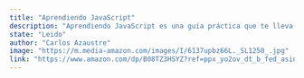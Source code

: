 ```yaml
---
title: "Aprendiendo JavaScript"
description: "Aprendiendo JavaScript es una guía práctica que te lleva desde los fundamentos hasta conceptos clave del lenguaje más popular del desarrollo web. Con un enfoque claro y ejemplos reales, Carlos Azaustre te explica cómo y por qué funciona JavaScript, ayudándote a dominar desde las bases hasta técnicas modernas. Ideal para quienes quieren entender de verdad el 'por qué' detrás del código."
state: "Leido"
author: "Carlos Azaustre"
image: "https://m.media-amazon.com/images/I/6137upbz66L._SL1250_.jpg"
link: "https://www.amazon.com/dp/B08TZ3HSYZ?ref=ppx_yo2ov_dt_b_fed_asin_title"
---
```


